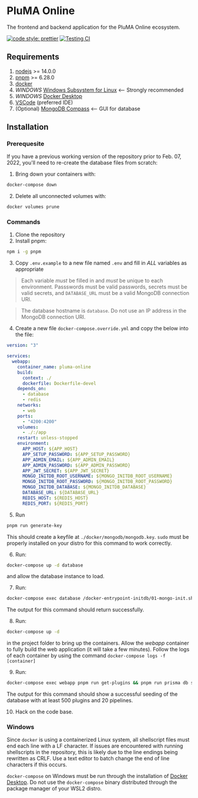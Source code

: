 # PluMA Online

The frontend and backend application for the PluMA Online ecosystem.

[![code style: prettier](https://img.shields.io/badge/code_style-prettier-ff69b4.svg?style=flat-square)](https://github.com/prettier/prettier) [![Testing CI](https://github.com/quinnjr/pluma-online/actions/workflows/testing.yml/badge.svg)](https://github.com/quinnjr/pluma-online/actions/workflows/testing.yml)

## Requirements

1. [nodejs](https://nodejs.org/) >= 14.0.0
2. [pnpm](https://pnpm.io/) >= 6.28.0
3. [docker](https://www.docker.com/)
4. *WINDOWS* [Windows Subsystem for Linux](https://docs.microsoft.com/en-us/windows/wsl/about) <-- Strongly recommended
5. *WINDOWS* [Docker Desktop](https://www.docker.com/products/docker-desktop)
6. [VSCode](https://code.visualstudio.com/) (preferred IDE)
7. (Optional) [MongoDB Compass](https://docs.mongodb.com/compass/current/) <-- GUI for database

## Installation

### Prerequesite

If you have a previous working version of the repository prior to Feb. 07, 2022, you'll need to re-create the database files from scratch:

1. Bring down your containers with:

```sh
docker-compose down
```

2. Delete all unconnected volumes with:

```sh
docker volumes prune
```

### Commands

1. Clone the repository
2. Install pnpm:

```sh
npm i -g pnpm
```

3. Copy `.env.example` to a new file named `.env` and fill in *ALL* variables as appropriate

> Each variable *must* be filled in and *must* be unique to each environment. Passswords must be valid passwords, secrets must be valid secrets, and `DATABASE_URL` must be a valid MongoDB connection URI.

> The database hostname is `database`. Do not use an IP address in the MongoDB connection URI.

4. Create a new file `docker-compose.override.yml` and copy the below into the file:

```yaml
version: "3"

services:
  webapp:
    container_name: pluma-online
    build:
      context: ./
      dockerfile: Dockerfile-devel
    depends_on:
      - database
      - redis
    networks:
      - web
    ports:
      - "4200:4200"
    volumes:
      - ./:/app
    restart: unless-stopped
    environment:
      APP_HOST: ${APP_HOST}
      APP_SETUP_PASSWORD: ${APP_SETUP_PASSWORD}
      APP_ADMIN_EMAIL: ${APP_ADMIN_EMAIL}
      APP_ADMIN_PASSWORD: ${APP_ADMIN_PASSWORD}
      APP_JWT_SECRET: ${APP_JWT_SECRET}
      MONGO_INITDB_ROOT_USERNAME: ${MONGO_INITDB_ROOT_USERNAME}
      MONGO_INITDB_ROOT_PASSWORD: ${MONGO_INITDB_ROOT_PASSWORD}
      MONGO_INITDB_DATABASE: ${MONGO_INITDB_DATABASE}
      DATABASE_URL: ${DATABASE_URL}
      REDIS_HOST: ${REDIS_HOST}
      REDIS_PORT: ${REDIS_PORT}
```

5. Run

```sh
pnpm run generate-key
```

This should create a keyfile at `./docker/mongodb/mongodb.key`. `sudo` must be properly installed on your distro for this command to work correctly.

6. Run:

```sh
docker-compose up -d database
```

and allow the database instance to load.

7. Run:

```sh
docker-compose exec database /docker-entrypoint-initdb/01-mongo-init.sh
```

The output for this command should return successfully.

8. Run:

```sh
docker-compose up -d
```

in the project folder to bring up the containers. Allow the _webapp_ container to fully build the web application (it will take a few minutes). Follow the logs of each container by using the command `docker-compose logs -f [container]`

9.  Run:

```sh
docker-compose exec webapp pnpm run get-plugins && pnpm run prisma db seed
```

The output for this command should show a successful seeding of the database with at least 500 plugins and 20 pipelines.

10.  Hack on the code base.

### Windows

Since `docker` is using a containerized Linux system, all shellscript files must end each line with a LF character. If issues are encountered with running shellscripts in the repository, this is likely due to the line endings being rewritten as CRLF. Use a text editor to batch change the end of line characters if this occurs.

`docker-compose` on Windows must be run through the installation of [Docker Desktop](https://www.docker.com/products/docker-desktop). Do not use the `docker-compose` binary distributed through the package manager of your WSL2 distro.
